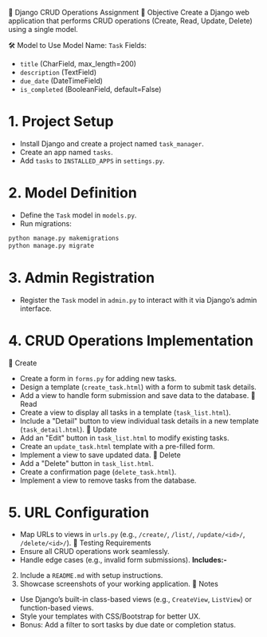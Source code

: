 

 🌟 Django CRUD Operations Assignment
 📌 Objective
 Create a Django web application that performs CRUD operations (Create, Read, Update, Delete) using a single model.

 🛠️ Model to Use
 Model Name: `Task`
Fields:
- `title` (CharField, max_length=200)
- `description` (TextField)
- `due_date` (DateTimeField)
- `is_completed` (BooleanField, default=False)

# 1. Project Setup
- Install Django and create a project named `task_manager`.
- Create an app named `tasks`.
- Add `tasks` to `INSTALLED_APPS` in `settings.py`.
# 2. Model Definition
- Define the `Task` model in `models.py`.
- Run migrations:
```bash  
python manage.py makemigrations  
python manage.py migrate  
```
# 3. Admin Registration
- Register the `Task` model in `admin.py` to interact with it via Django’s admin interface.
# 4. CRUD Operations Implementation
🔹 Create
- Create a form in `forms.py` for adding new tasks.
- Design a template (`create_task.html`) with a form to submit task details.
- Add a view to handle form submission and save data to the database.
🔹 Read
- Create a view to display all tasks in a template (`task_list.html`).
- Include a "Detail" button to view individual task details in a new template (`task_detail.html`).
🔹 Update
- Add an "Edit" button in `task_list.html` to modify existing tasks.
- Create an `update_task.html` template with a pre-filled form.
- Implement a view to save updated data.
🔹 Delete
- Add a "Delete" button in `task_list.html`.
- Create a confirmation page (`delete_task.html`).
- Implement a view to remove tasks from the database.
# 5. URL Configuration
- Map URLs to views in `urls.py` (e.g., `/create/`, `/list/`, `/update/<id>/`, `/delete/<id>/`).
🧪 Testing Requirements
- Ensure all CRUD operations work seamlessly.
- Handle edge cases (e.g., invalid form submissions).
**Includes:-**
2. Include a `README.md` with setup instructions.
3. Showcase screenshots of your working application.
📝 Notes
- Use Django’s built-in class-based views (e.g., `CreateView`, `ListView`) or function-based views.
- Style your templates with CSS/Bootstrap for better UX.
- Bonus: Add a filter to sort tasks by due date or completion status.








